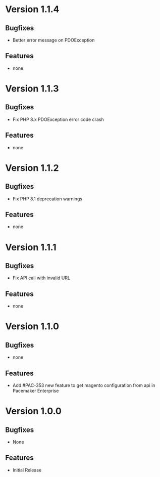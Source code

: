 # Version 1.1.4

## Bugfixes

* Better error message on PDOException

## Features

* none

# Version 1.1.3

## Bugfixes

* Fix PHP 8.x PDOException error code crash

## Features

* none

# Version 1.1.2

## Bugfixes

* Fix PHP 8.1 deprecation warnings

## Features

* none

# Version 1.1.1

## Bugfixes

* Fix API call with invalid URL

## Features

* none

# Version 1.1.0

## Bugfixes

* none

## Features

* Add #PAC-353 new feature to get magento configuration from api in Pacemaker Enterprise

# Version 1.0.0

## Bugfixes

* None

## Features

* Initial Release
